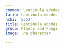 ```yaml
---
common: Lentinula edodes
latin: Lentinula edodes
ncbi: '5353'
title: Lentinula edodes
group: Plants and Fungi
image: .na.character

---
```

